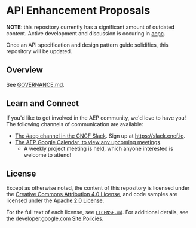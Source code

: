 # API Enhancement Proposals

**NOTE**: this repository currently has a significant amount of outdated
content. Active development and discussion is occuring in
[aepc](https://github.com/aep-dev/aepc).

Once an API specification and design pattern guide solidifies, this repository
will be updated.

## Overview

See [GOVERNANCE.md](./GOVERNANCE.md).

## Learn and Connect

If you'd like to get involved in the AEP community, we'd love to have you! The
following channels of communication are available:

- [The #aep channel in the CNCF Slack](https://cloud-native.slack.com/archives/C04TX46UCTV).
  Sign up at https://slack.cncf.io.
- [The AEP Google Calendar, to view any upcoming meetings](https://calendar.google.com/calendar/u/0?cid=N2UzNWRkM2RmMTk0YTMyZjRmYTdjMDNhMzQ1NGUyNGJhMzY1MWU2ZjU2ODI0OGVmZTFkZGYxZTM0YTdiZWU5ZUBncm91cC5jYWxlbmRhci5nb29nbGUuY29t).
  - A weekly project meeting is held, which anyone interested is welcome to
    attend!

## License

Except as otherwise noted, the content of this repository is licensed under the
[Creative Commons Attribution 4.0 License][1], and code samples are licensed
under the [Apache 2.0 License][2].

For the full text of each license, see [`LICENSE.md`](./LICENSE.md). For
additional details, see the developer.google.com [Site Policies][3].

[1]: https://creativecommons.org/licenses/by/4.0/
[2]: https://www.apache.org/licenses/LICENSE-2.0
[3]: https://developers.google.com/terms/site-policies
